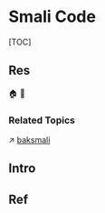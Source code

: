 # Smali Code

[TOC]



## Res
🏠 
🚧 


### Related Topics
↗ [baksmali](../../../🛠️%20Programming%20Tools%20Chain/Compilation%20&%20Program%20Loading%20Tools/baksmali/baksmali.md)



## Intro



## Ref
